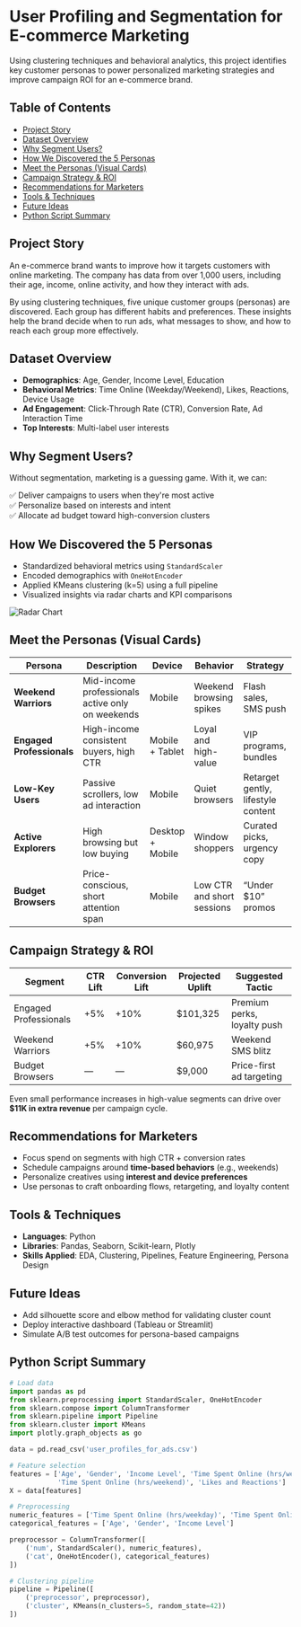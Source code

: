 # User Profiling and Segmentation for E-commerce Marketing

Using clustering techniques and behavioral analytics, this project identifies key customer personas to power personalized marketing strategies and improve campaign ROI for an e-commerce brand.

## Table of Contents
- [Project Story](#project-story)
- [Dataset Overview](#dataset-overview)
- [Why Segment Users?](#why-segment-users)
- [How We Discovered the 5 Personas](#how-we-discovered-the-5-personas)
- [Meet the Personas (Visual Cards)](#meet-the-personas-visual-cards)
- [Campaign Strategy & ROI](#campaign-strategy--roi)
- [Recommendations for Marketers](#recommendations-for-marketers)
- [Tools & Techniques](#tools--techniques)
- [Future Ideas](#future-ideas)
- [Python Script Summary](#python-script-summary)


## Project Story

An e-commerce brand wants to improve how it targets customers with online marketing. The company has data from over 1,000 users, including their age, income, online activity, and how they interact with ads.

By using clustering techniques, five unique customer groups (personas) are discovered. Each group has different habits and preferences. These insights help the brand decide when to run ads, what messages to show, and how to reach each group more effectively.


## Dataset Overview

- **Demographics**: Age, Gender, Income Level, Education
- **Behavioral Metrics**: Time Online (Weekday/Weekend), Likes, Reactions, Device Usage
- **Ad Engagement**: Click-Through Rate (CTR), Conversion Rate, Ad Interaction Time
- **Top Interests**: Multi-label user interests


## Why Segment Users?

Without segmentation, marketing is a guessing game. With it, we can:

✅ Deliver campaigns to users when they're most active  
✅ Personalize based on interests and intent  
✅ Allocate ad budget toward high-conversion clusters


## How We Discovered the 5 Personas

- Standardized behavioral metrics using `StandardScaler`
- Encoded demographics with `OneHotEncoder`
- Applied KMeans clustering (k=5) using a full pipeline
- Visualized insights via radar charts and KPI comparisons

![Radar Chart](images/radar_chart.png)


## Meet the Personas (Visual Cards)

| Persona | Description | Device | Behavior | Strategy |
|---------|-------------|--------|----------|----------|
| **Weekend Warriors** | Mid-income professionals active only on weekends | Mobile | Weekend browsing spikes | Flash sales, SMS push |
| **Engaged Professionals** | High-income consistent buyers, high CTR | Mobile + Tablet | Loyal and high-value | VIP programs, bundles |
| **Low-Key Users** | Passive scrollers, low ad interaction | Mobile | Quiet browsers | Retarget gently, lifestyle content |
| **Active Explorers** | High browsing but low buying | Desktop + Mobile | Window shoppers | Curated picks, urgency copy |
| **Budget Browsers** | Price-conscious, short attention span | Mobile | Low CTR and short sessions | “Under $10” promos |


## Campaign Strategy & ROI

| Segment | CTR Lift | Conversion Lift | Projected Uplift | Suggested Tactic |
|---------|----------|------------------|------------------|------------------|
| Engaged Professionals | +5% | +10% | $101,325 | Premium perks, loyalty push |
| Weekend Warriors | +5% | +10% | $60,975 | Weekend SMS blitz |
| Budget Browsers | — | — | $9,000 | Price-first ad targeting |

Even small performance increases in high-value segments can drive over **$11K in extra revenue** per campaign cycle.


## Recommendations for Marketers

- Focus spend on segments with high CTR + conversion rates
- Schedule campaigns around **time-based behaviors** (e.g., weekends)
- Personalize creatives using **interest and device preferences**
- Use personas to craft onboarding flows, retargeting, and loyalty content


## Tools & Techniques

- **Languages**: Python  
- **Libraries**: Pandas, Seaborn, Scikit-learn, Plotly  
- **Skills Applied**: EDA, Clustering, Pipelines, Feature Engineering, Persona Design
  

## Future Ideas

- Add silhouette score and elbow method for validating cluster count
- Deploy interactive dashboard (Tableau or Streamlit)
- Simulate A/B test outcomes for persona-based campaigns


## Python Script Summary

```python
# Load data
import pandas as pd
from sklearn.preprocessing import StandardScaler, OneHotEncoder
from sklearn.compose import ColumnTransformer
from sklearn.pipeline import Pipeline
from sklearn.cluster import KMeans
import plotly.graph_objects as go

data = pd.read_csv('user_profiles_for_ads.csv')

# Feature selection
features = ['Age', 'Gender', 'Income Level', 'Time Spent Online (hrs/weekday)',
            'Time Spent Online (hrs/weekend)', 'Likes and Reactions']
X = data[features]

# Preprocessing
numeric_features = ['Time Spent Online (hrs/weekday)', 'Time Spent Online (hrs/weekend)', 'Likes and Reactions']
categorical_features = ['Age', 'Gender', 'Income Level']

preprocessor = ColumnTransformer([
    ('num', StandardScaler(), numeric_features),
    ('cat', OneHotEncoder(), categorical_features)
])

# Clustering pipeline
pipeline = Pipeline([
    ('preprocessor', preprocessor),
    ('cluster', KMeans(n_clusters=5, random_state=42))
])

